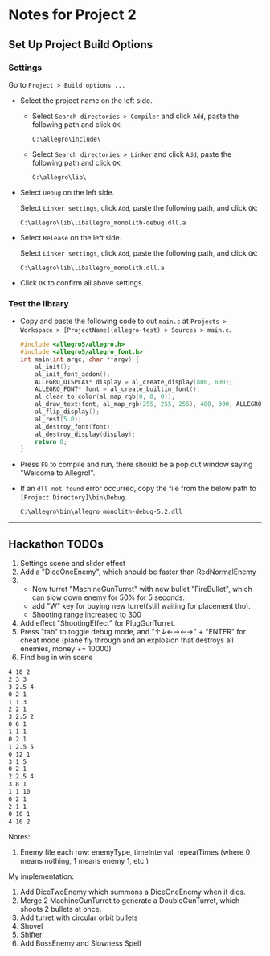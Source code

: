 # Notes for Project 2

## Set Up Project Build Options

### Settings

Go to `Project > Build options ...`

- Select the project name on the left side.

  - Select `Search directories > Compiler` and click `Add`, paste the following path and click `OK`:

    ```
    C:\allegro\include\
    ```

  - Select `Search directories > Linker` and click `Add`, paste the following path and click `OK`:

    ```
    C:\allegro\lib\
    ```

- Select `Debug` on the left side.

  Select `Linker settings`, click `Add`, paste the following path, and click `OK`:

  ```
  C:\allegro\lib\liballegro_monolith-debug.dll.a
  ```

- Select `Release` on the left side.

  Select `Linker settings`, click `Add`, paste the following path, and click `OK`:

  ```
  C:\allegro\lib\liballegro_monolith.dll.a
  ```

- Click `OK` to confirm all above settings.

### Test the library

- Copy and paste the following code to out `main.c` at `Projects > Workspace > [ProjectName](allegro-test) > Sources > main.c`.

  ```c
  #include <allegro5/allegro.h>
  #include <allegro5/allegro_font.h>
  int main(int argc, char **argv) {
      al_init();
      al_init_font_addon();
      ALLEGRO_DISPLAY* display = al_create_display(800, 600);
      ALLEGRO_FONT* font = al_create_builtin_font();
      al_clear_to_color(al_map_rgb(0, 0, 0));
      al_draw_text(font, al_map_rgb(255, 255, 255), 400, 300, ALLEGRO_ALIGN_CENTER, "Welcome to Allegro!");
      al_flip_display();
      al_rest(5.0);
      al_destroy_font(font);
      al_destroy_display(display);
      return 0;
  }
  ```

- Press `F9` to compile and run, there should be a pop out window saying "Welcome to Allegro!".

- If an `dll not found` error occurred, copy the file from the below path to `[Project Directory]\bin\Debug`.

  ```
  C:\allegro\bin\allegro_monolith-debug-5.2.dll
  ```

---

## Hackathon TODOs

1. Settings scene and slider effect
2. Add a "DiceOneEnemy", which should be faster than RedNormalEnemy
3. - New turret "MachineGunTurret" with new bullet "FireBullet", which can slow down enemy for 50% for 5 seconds.
   - add "W" key for buying new turret(still waiting for placement tho).
   - Shooting range increased to 300
4. Add effect "ShootingEffect" for PlugGunTurret.
5. Press "tab" to toggle debug mode, and "↑↓←→←→" + "ENTER" for cheat mode (plane fly through and an explosion that destroys all enemies, money += 10000)
6. Find bug in win scene

```txt
4 10 2
2 3 3
3 2.5 4
0 2 1
1 1 3
2 2 1
3 2.5 2
0 6 1
1 1 1
0 2 1
1 2.5 5
0 12 1
3 1 5
0 2 1
2 2.5 4
3 8 1
1 1 10
0 2 1
2 1 1
0 10 1
4 10 2
```

Notes:

1. Enemy file each row: enemyType, timeInterval, repeatTimes
   (where 0 means nothing, 1 means enemy 1, etc.)

My implementation:

1. Add DiceTwoEnemy which summons a DiceOneEnemy when it dies.
2. Merge 2 MachineGunTurret to generate a DoubleGunTurret, which shoots 2 bullets at once.
3. Add turret with circular orbit bullets
4. Shovel
5. Shifter
6. Add BossEnemy and Slowness Spell
